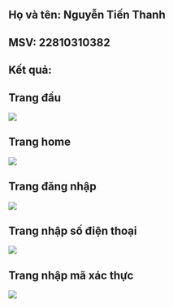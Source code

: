 ## Họ và tên: Nguyễn Tiến Thanh
## MSV: 22810310382

## Kết quả:
## Trang đầu
![](first_screen.jpg)
## Trang home
![](onboarding.jpg)
## Trang đăng nhập
![](signin.jpg)
## Trang nhập số điện thoại
![](number.jpg)
## Trang nhập mã xác thực
![](verification.jpg)
